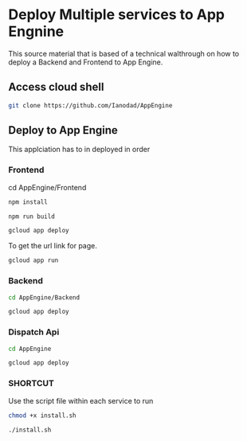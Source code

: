 # Deploy Multiple services to App Engnine

This source material that is based of a technical walthrough on how to deploy a Backend and Frontend to App Engine. 


## Access cloud shell 

```bash
git clone https://github.com/Ianodad/AppEngine
```

## Deploy to App Engine
  This applciation has to in deployed in order

### Frontend
cd AppEngine/Frontend

```bash
npm install

npm run build

gcloud app deploy
```

To get the url link for page.
 
```bash
gcloud app run
```

### Backend

```bash
cd AppEngine/Backend

gcloud app deploy
```

### Dispatch Api

```bash
cd AppEngine

gcloud app deploy
```

### SHORTCUT

Use the script file within each service to run
```bash
chmod +x install.sh

./install.sh

```




